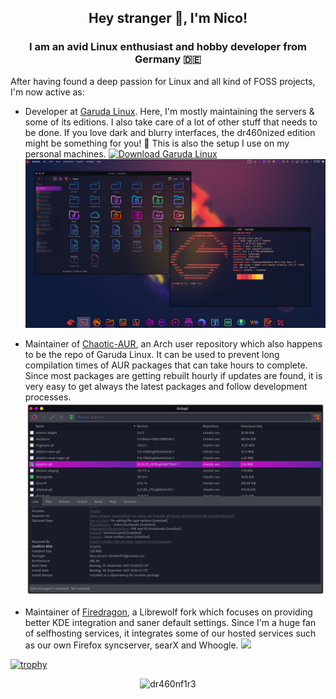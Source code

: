 <h2 align="center">Hey stranger 👋, I'm Nico!</h2>
<h3 align="center">I am an avid Linux enthusiast and hobby developer from Germany 🇩🇪</h3>

After having found a deep passion for Linux and all kind of FOSS projects, I'm now active as:
- Developer at [Garuda Linux](https://garudalinux.org). Here, I'm mostly maintaining the servers & some of its editions. I also take care of a lot of other stuff that needs to be done. If you love dark and blurry interfaces, the dr460nized edition might be something for you! 🐉 This is also the setup I use on my personal machines. [![Download Garuda Linux](https://img.shields.io/sourceforge/dt/garuda-linux.svg)](https://sourceforge.net/projects/garuda-linux/files/latest/download)
  <img src=https://github.com/dr460nf1r3/dr460nf1r3/raw/main/garuda.png>

- Maintainer of [Chaotic-AUR](https://chaotic.cx), an Arch user repository which also happens to be the repo of Garuda Linux. It can be used to prevent long compilation times of AUR packages that can take hours to complete. Since most packages are getting rebuilt hourly if updates are found, it is very easy to get always the latest packages and follow development processes.
  <img src=https://github.com/dr460nf1r3/dr460nf1r3/raw/main/chaotic-aur.png>

- Maintainer of [Firedragon](https://github.com/dr460nf1r3/firedragon-browser), a Librewolf fork which focuses on providing better KDE integration and saner default settings. Since I'm a huge fan of selfhosting services, it integrates some of our hosted services such as our own Firefox syncserver, searX and Whoogle.
  <img src=https://gitlab.com/dr460nf1r3/dragonwolf-settings/-/raw/master/home.png/>

[![trophy](https://github-profile-trophy.vercel.app/?username=dr460nf1r3&theme=dracula&row=1)](https://github.com/ryo-ma/github-profile-trophy)

<p align="center"> <img src="https://komarev.com/ghpvc/?username=dr460nf1r3&label=Profile%20views&color=0e75b6&style=flat" alt="dr460nf1r3" /> </p>
